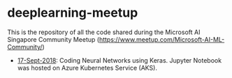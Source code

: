 # deeplearning-meetup
This is the repository of all the code shared during the Microsoft AI Singapore
Community Meetup (https://www.meetup.com/Microsoft-AI-ML-Community/)

* [17-Sept-2018](https://www.meetup.com/Microsoft-AI-ML-Community/events/254256953/): Coding Neural Networks using Keras. Jupyter Notebook was hosted on
Azure Kubernetes Service (AKS).
